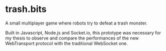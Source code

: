 # trash.bits

A small multiplayer game where robots try to defeat a trash monster. 

Built in Javascript, Node.js and Socket.io, this prototype was necessary for my thesis to observe and compare the performances of the new WebTransport protocol with the traditional WebSocket one. 
